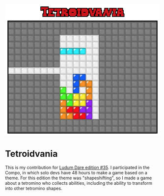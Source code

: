 ![Tetroidvania](imgs/screenshot.png)

# Tetroidvania

This is my contribution for [Ludum Dare edition #35](http://ludumdare.com/compo/2016/04/13/welcome-to-ludum-dare-35/). I participated in the Compo, in which solo devs have 48 hours to make a game based on a theme. For this edition the theme was "shapeshifting", so I made a game about a tetromino who collects abilities, including the ability to transform into other tetromino shapes.
